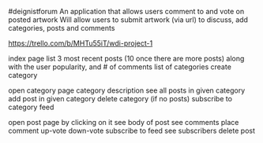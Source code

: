 #deignistforum
An application that allows users comment to and vote on posted artwork
Will allow users to submit artwork (via url) to discuss, add categories, posts and comments

https://trello.com/b/MHTu55iT/wdi-project-1

index page
	list 3 most recent posts (10 once there are more posts)
	along with the user popularity, and # of comments
	list of categories
	create category


open category page
	category description
	see all posts in given category
	add post in given category
	delete category (if no posts)
	subscribe to category feed


open post page
	by clicking on it
	see body of post
	see comments
	place comment
	up-vote
	down-vote
	subscribe to feed
	see subscribers
	delete post